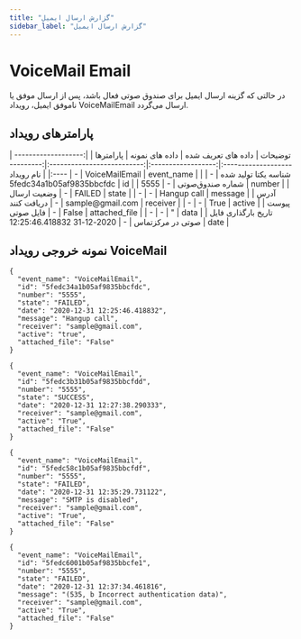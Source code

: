```yaml
---
title: "گزارش ارسال ایمیل"
sidebar_label: "گزارش ارسال ایمیل"
---
```

# VoiceMail Email

در حالتی که گزینه ارسال ایمیل برای صندوق صوتی فعال باشد، پس از ارسال موفق یا ناموفق ایمیل، رویداد VoiceMailEmail ارسال می‌گردد.


## پارامترهای رویداد
<div class="custom-table">
|                 توضیحات                | داده های تعریف شده |       داده های نمونه       |    پارامترها  |
|:--------------------------------------:|:------------------:|:--------------------------:|:-------------:|
|                نام رویداد              |          -         |       VoiceMailEmail       |   event_name  |
|           شناسه یکتا تولید شده         |          -         |  5fedc34a1b05af9835bbcfdc  |       id      |
|             شماره صندوق‌صوتی            |          -         |            5555            |     number    |
|               وضعیت ارسال              |          -         |           FAILED           |     state     |
|                    -                   |          -         |         Hangup call        |    message    |
|             آدرس دریافت کنند           |          -         |      sample@gmail.com      |    receiver   |
|                    -                   |          -         |            True            |     active    |
|            پیوست فایل صوتی             |          -         |            False           | attached_file |
|                    -                   |          -         |              "             |      data     |
|   تاریخ بارگذاری فایل صوتی در مرکزتماس |          -         | 2020-12-31 12:25:46.418832 |      date     |
</div>

## نمونه خروجی رویداد VoiceMail


```shell
{
  "event_name": "VoiceMailEmail",
  "id": "5fedc34a1b05af9835bbcfdc",
  "number": "5555",
  "state": "FAILED",
  "date": "2020-12-31 12:25:46.418832",
  "message": "Hangup call",
  "receiver": "sample@gmail.com",
  "active": "true",
  "attached_file": "False"
}
```

```shell
{
  "event_name": "VoiceMailEmail",
  "id": "5fedc3b31b05af9835bbcfdd",
  "number": "5555",
  "state": "SUCCESS",
  "date": "2020-12-31 12:27:38.290333",
  "receiver": "sample@gmail.com",
  "active": "True",
  "attached_file": "False"
}
```


```shell
{
  "event_name": "VoiceMailEmail",
  "id": "5fedc58c1b05af9835bbcfdf",
  "number": "5555",
  "state": "FAILED",
  "date": "2020-12-31 12:35:29.731122",
  "message": "SMTP is disabled",
  "receiver": "sample@gmail.com",
  "active": "True",
  "attached_file": "False"
}
```


```shell
{
  "event_name": "VoiceMailEmail",
  "id": "5fedc6001b05af9835bbcfe1",
  "number": "5555",
  "state": "FAILED",
  "date": "2020-12-31 12:37:34.461816",
  "message": "(535, b Incorrect authentication data)",
  "receiver": "sample@gmail.com",
  "active": "True",
  "attached_file": "False"
}
```
